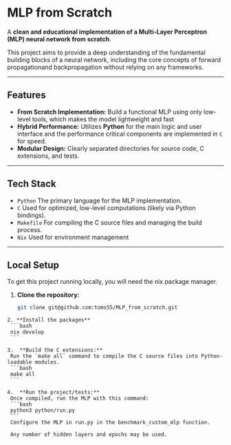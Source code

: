# MLP from Scratch

A **clean and educational implementation of a Multi-Layer Perceptron (MLP) neural network from scratch**.

This project aims to provide a deep understanding of the fundamental building blocks of a neural network, including the core concepts of forward propagationand backpropagation without relying on any frameworks.

---

##  Features

* **From Scratch Implementation:** Build a functional MLP using only low-level tools, which makes the model lightweight and fast
* **Hybrid Performance:** Utilizes **Python** for the main logic and user interface and the performance critical components are implemented in `C` for speed.
* **Modular Design:** Clearly separated directories for source code, C extensions, and tests.

---

## Tech Stack

* `Python` The primary language for the MLP implementation.
* `C` Used for optimized, low-level computations (likely via Python bindings).
* `Makefile` For compiling the C source files and managing the build process.
* `Nix` Used for environment management

---

## Local Setup

To get this project running locally, you will need the nix package manager.

1.  **Clone the repository:**
    ```bash
    git clone git@github.com:toms55/MLP_from_scratch.git
   ```
2. **Install the packages**
    ```bash
    nix develop
    ```

3.  **Build the C extensions:**
    Run the `make all` command to compile the C source files into Python-loadable modules.
    ```bash
    make all
    ```

4.  **Run the project/tests:**
    Once compiled, run the MLP with this command:
    ```bash
    python3 python/run.py
    ```
    Configure the MLP in run.py in the benchmark_custom_mlp function. 

    Any number of hidden layers and epochs may be used. 
